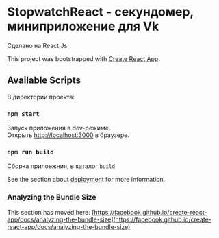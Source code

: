 # StopwatchReact - секундомер, миниприложение для Vk

Сделано на React Js

This project was bootstrapped with [Create React App](https://github.com/facebook/create-react-app).

## Available Scripts

В директории проекта:

### `npm start`

Запуск приложения в dev-режиме.\
Открыть [http://localhost:3000](http://localhost:3000) в браузере.

### `npm run build`

Сборка прилоежния, в каталог `build` 

See the section about [deployment](https://facebook.github.io/create-react-app/docs/deployment) for more information.

### Analyzing the Bundle Size

This section has moved here: [https://facebook.github.io/create-react-app/docs/analyzing-the-bundle-size](https://facebook.github.io/create-react-app/docs/analyzing-the-bundle-size)

